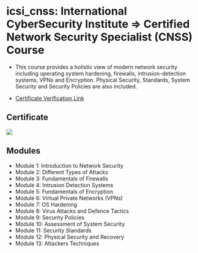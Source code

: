 # icsi_cnss: International CyberSecurity Institute => Certified Network Security Specialist (CNSS) Course

- This course provides a holistic view of modern network security including operating system hardening, firewalls, intrusion-detection systems, VPNs and Encryption. Physical Security, Standards, System Security and Security Policies are also included.

- [Certificate Verification Link](https://www.credential.net/8dfd1869-92a5-4c1f-b799-8bde62898622)

## Certificate

![](https://i.imgur.com/symaar5.png)


## Modules

- Module 1: Introduction to Network Security
- Module 2: Different Types of Attacks
- Module 3: Fundamentals of Firewalls
- Module 4: Intrusion Detection Systems
- Module 5: Fundamentals of Encryption
- Module 6: Virtual Private Networks (VPNs)
- Module 7: OS Hardening
- Module 8: Virus Attacks and Defence Tactics
- Module 9: Security Policies
- Module 10: Assessment of System Security
- Module 11: Security Standards
- Module 12: Physical Security and Recovery
- Module 13: Attackers Techniques
